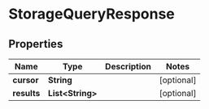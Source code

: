 
# StorageQueryResponse

## Properties
Name | Type | Description | Notes
------------ | ------------- | ------------- | -------------
**cursor** | **String** |  |  [optional]
**results** | **List&lt;String&gt;** |  |  [optional]



